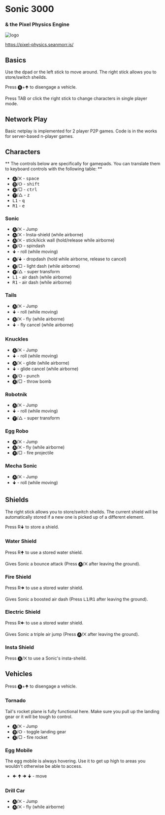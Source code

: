 # Sonic 3000
### & the Pixel Physics Engine

![logo](https://pixel-physics.seanmorr.is/icons/app-256.png)

https://pixel-physics.seanmorr.is/

## Basics

Use the dpad or the left stick to move around. The right stick allows you to store/switch sheilds.

Press 🅐+🠉 to disengage a vehicle.

Press TAB or click the right stick to change characters in single player mode.

## Network Play

Basic netplay is implemented for 2 player P2P games. Code is in the works for server-based n-player games.

## Characters

** The controls below are specifically for gamepads. You can translate them to keyboard controls with the following table: **

* 🅐/✕ - <kbd>space</kbd>
* 🅑/ⵔ - <kbd>shift</kbd>
* 🅧/▢ - <kbd>ctrl</kbd>
* 🅨/△ - <kbd>z</kbd>
* <kbd>L1</kbd> - <kbd>q</kbd>
* <kbd>R1</kbd> - <kbd>e</kbd>

### Sonic

* 🅐/✕ - Jump
* 🅐/✕ - Insta-shield (while airborne)
* 🅐/✕ - stick/kick wall (hold/release while airborne)
* 🅑/ⵔ  - spindash
* 🠋 - roll (while moving)
* 🅐/🠋 - dropdash (hold while airborne, release to cancel)
* 🅧/▢ - light dash (while airborne)
* 🅨/△ - super transform
* <kbd>L1</kbd> - air dash (while airborne)
* <kbd>R1</kbd> - air dash (while airborne)

### Tails

* 🅐/✕ - Jump
* 🠋 - roll (while moving)
* 🅐/✕ - fly (while airborne)
* 🠋 - fly cancel (while airborne)

### Knuckles

* 🅐/✕ - Jump
* 🠋 - roll (while moving)
* 🅐/✕ - glide (while airborne)
* 🠋 - glide cancel (while airborne)
* 🅑/ⵔ  - punch
* 🅧/▢ - throw bomb

### Robotnik

* 🅐/✕ - Jump
* 🠋 - roll (while moving)
* 🅨/△ - super transform

### Egg Robo

* 🅐/✕ - Jump
* 🅐/✕ - fly (while airborne)
* 🅧/▢ - fire projectile

### Mecha Sonic

* 🅐/✕ - Jump
* 🠋 - roll (while moving)

## Shields

The right stick allows you to store/switch sheilds. The current shield will be automatically stored if a new one is picked up of a different element.

Press R🠋 to store a shield.

### Water Shield

Press R🠉 to use a stored water shield.

Gives Sonic a bounce attack (Press 🅐/✕ after leaving the ground).

### Fire Shield

Press R🠊 to use a stored water shield.

Gives Sonic a boosted air dash (Press <kbd>L1</kbd>/<kbd>R1</kbd> after leaving the ground).

### Electric Shield

Press R🠈 to use a stored water shield.

Gives Sonic a triple air jump (Press 🅐/✕ after leaving the ground).

### Insta Shield

Press 🅐/✕ to use a Sonic's insta-sheild.

## Vehicles

Press 🅐+🠉 to disengage a vehicle.

### Tornado

Tail's rocket plane is fully functional here. Make sure you pull up the landing gear or it will be tough to control.

* 🅐/✕ - Jump
* 🅑/ⵔ  - toggle landing gear
* 🅧/▢ - fire rocket

### Egg Mobile

The egg mobile is always hovering. Use it to get up high to areas you wouldn't otherwise be able to access.

* 🠈 🠉 🠊 🠋 - move

### Drill Car

* 🅐/✕ - Jump
* 🅐/✕ - fly (while airborne)
